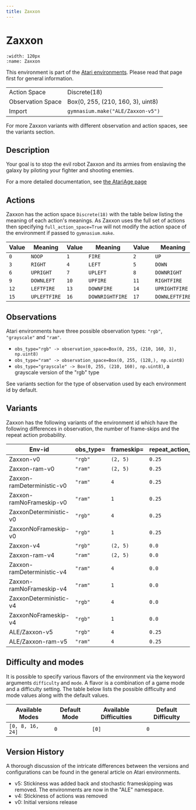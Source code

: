 ```yaml
---
title: Zaxxon
---
```


# Zaxxon

```{figure} ../../_static/videos/atari/zaxxon.gif
:width: 120px
:name: Zaxxon
```

This environment is part of the <a href='..'>Atari environments</a>. Please read that page first for general information.

|   |   |
|---|---|
| Action Space | Discrete(18) |
| Observation Space | Box(0, 255, (210, 160, 3), uint8) |
| Import | `gymnasium.make("ALE/Zaxxon-v5")` |

For more Zaxxon variants with different observation and action spaces, see the variants section.

## Description

Your goal is to stop the evil robot Zaxxon and its armies from enslaving the galaxy by piloting your fighter and shooting enemies.

For a more detailed documentation, see [the AtariAge page](https://atariage.com/manual_html_page.php?SoftwareLabelID=606)

## Actions

Zaxxon has the action space `Discrete(18)` with the table below listing the meaning of each action's meanings.
As Zaxxon uses the full set of actions then specifying `full_action_space=True` will not modify the action space of the environment if passed to `gymnasium.make`.

| Value   | Meaning      | Value   | Meaning         | Value   | Meaning        |
|---------|--------------|---------|-----------------|---------|----------------|
| `0`     | `NOOP`       | `1`     | `FIRE`          | `2`     | `UP`           |
| `3`     | `RIGHT`      | `4`     | `LEFT`          | `5`     | `DOWN`         |
| `6`     | `UPRIGHT`    | `7`     | `UPLEFT`        | `8`     | `DOWNRIGHT`    |
| `9`     | `DOWNLEFT`   | `10`    | `UPFIRE`        | `11`    | `RIGHTFIRE`    |
| `12`    | `LEFTFIRE`   | `13`    | `DOWNFIRE`      | `14`    | `UPRIGHTFIRE`  |
| `15`    | `UPLEFTFIRE` | `16`    | `DOWNRIGHTFIRE` | `17`    | `DOWNLEFTFIRE` |

## Observations

Atari environments have three possible observation types: `"rgb"`, `"grayscale"` and `"ram"`.

- `obs_type="rgb" -> observation_space=Box(0, 255, (210, 160, 3), np.uint8)`
- `obs_type="ram" -> observation_space=Box(0, 255, (128,), np.uint8)`
- `obs_type="grayscale" -> Box(0, 255, (210, 160), np.uint8)`, a grayscale version of the "rgb" type

See variants section for the type of observation used by each environment id by default.


## Variants

Zaxxon has the following variants of the environment id which have the following differences in observation,
the number of frame-skips and the repeat action probability.

| Env-id                     | obs_type=   | frameskip=   | repeat_action_probability=   |
|----------------------------|-------------|--------------|------------------------------|
| Zaxxon-v0                  | `"rgb"`     | `(2, 5)`     | `0.25`                       |
| Zaxxon-ram-v0              | `"ram"`     | `(2, 5)`     | `0.25`                       |
| Zaxxon-ramDeterministic-v0 | `"ram"`     | `4`          | `0.25`                       |
| Zaxxon-ramNoFrameskip-v0   | `"ram"`     | `1`          | `0.25`                       |
| ZaxxonDeterministic-v0     | `"rgb"`     | `4`          | `0.25`                       |
| ZaxxonNoFrameskip-v0       | `"rgb"`     | `1`          | `0.25`                       |
| Zaxxon-v4                  | `"rgb"`     | `(2, 5)`     | `0.0`                        |
| Zaxxon-ram-v4              | `"ram"`     | `(2, 5)`     | `0.0`                        |
| Zaxxon-ramDeterministic-v4 | `"ram"`     | `4`          | `0.0`                        |
| Zaxxon-ramNoFrameskip-v4   | `"ram"`     | `1`          | `0.0`                        |
| ZaxxonDeterministic-v4     | `"rgb"`     | `4`          | `0.0`                        |
| ZaxxonNoFrameskip-v4       | `"rgb"`     | `1`          | `0.0`                        |
| ALE/Zaxxon-v5              | `"rgb"`     | `4`          | `0.25`                       |
| ALE/Zaxxon-ram-v5          | `"ram"`     | `4`          | `0.25`                       |

## Difficulty and modes

It is possible to specify various flavors of the environment via the keyword arguments `difficulty` and `mode`.
A flavor is a combination of a game mode and a difficulty setting. The table below lists the possible difficulty and mode values
along with the default values.

| Available Modes   | Default Mode   | Available Difficulties   | Default Difficulty   |
|-------------------|----------------|--------------------------|----------------------|
| `[0, 8, 16, 24]`  | `0`            | `[0]`                    | `0`                  |

## Version History

A thorough discussion of the intricate differences between the versions and configurations can be found in the general article on Atari environments.

* v5: Stickiness was added back and stochastic frameskipping was removed. The environments are now in the "ALE" namespace.
* v4: Stickiness of actions was removed
* v0: Initial versions release
